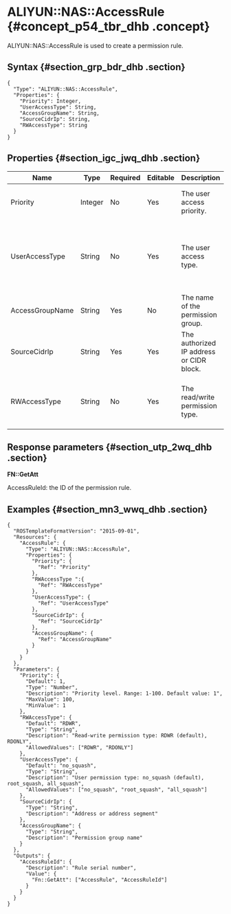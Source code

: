 # ALIYUN::NAS::AccessRule {#concept_p54_tbr_dhb .concept}

ALIYUN::NAS::AccessRule is used to create a permission rule.

## Syntax {#section_grp_bdr_dhb .section}

```
{
  "Type": "ALIYUN::NAS::AccessRule",
  "Properties": {
    "Priority": Integer,
    "UserAccessType": String,
    "AccessGroupName": String,
    "SourceCidrIp": String,
    "RWAccessType": String
  }
}
```

## Properties {#section_igc_jwq_dhb .section}

|Name|Type|Required|Editable|Description|Validity|
|----|----|--------|--------|-----------|--------|
|Priority|Integer|No|Yes|The user access priority.|Valid values: 1 to 100. Default value: 1.|
|UserAccessType|String|No|Yes|The user access type.|Valid values: no\_squash, root\_squash, and all\_squash. Default value: no\_squash.|
|AccessGroupName|String|Yes|No|The name of the permission group.|None|
|SourceCidrIp|String|Yes|Yes|The authorized IP address or CIDR block.|None|
|RWAccessType|String|No|Yes|The read/write permission type.|Valid values: RDWR and RDONLY. Default value: RDWR.|

## Response parameters {#section_utp_2wq_dhb .section}

**FN::GetAtt**

AccessRuleId: the ID of the permission rule.

## Examples {#section_mn3_wwq_dhb .section}

```
{
  "ROSTemplateFormatVersion": "2015-09-01",
  "Resources": {
    "AccessRule": {
      "Type": "ALIYUN::NAS::AccessRule",
      "Properties": {
        "Priority": {
          "Ref": "Priority"
        },
        "RWAccessType ":{
          "Ref": "RWAccessType"
        },
        "UserAccessType": {
          "Ref": "UserAccessType"
        },
        "SourceCidrIp": {
          "Ref": "SourceCidrIp"
        },
        "AccessGroupName": {
          "Ref": "AccessGroupName"
        }
      }
    }
  },
  "Parameters": {
    "Priority": {
      "Default": 1,
      "Type": "Number",
      "Description": "Priority level. Range: 1-100. Default value: 1",
      "MaxValue": 100,
      "MinValue": 1
    },
    "RWAccessType": {
      "Default": "RDWR",
      "Type": "String",
      "Description": "Read-write permission type: RDWR (default), RDONLY",
      "AllowedValues": ["RDWR", "RDONLY"]
    },
    "UserAccessType": {
      "Default": "no_squash",
      "Type": "String",
      "Description": "User permission type: no_squash (default), root_squash, all_squash",
      "AllowedValues": ["no_squash", "root_squash", "all_squash"]
    },
    "SourceCidrIp": {
      "Type": "String",
      "Description": "Address or address segment"
    },
    "AccessGroupName": {
      "Type": "String",
      "Description": "Permission group name"
    }
  },
  "Outputs": {
    "AccessRuleId": {
      "Description": "Rule serial number",
      "Value": {
        "Fn::GetAtt": ["AccessRule", "AccessRuleId"]
      }
    }
  }
}
```

